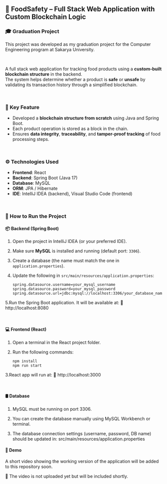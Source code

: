 ## 🥗 FoodSafety – Full Stack Web Application with Custom Blockchain Logic

### 🎓 Graduation Project  
This project was developed as my graduation project for the Computer Engineering program at Sakarya University.  

<br/>

A full stack web application for tracking food products using a **custom-built blockchain structure** in the backend.  
The system helps determine whether a product is **safe** or **unsafe** by validating its transaction history through a simplified blockchain.  

<br/>

### 🔐 Key Feature  
- Developed a **blockchain structure from scratch** using Java and Spring Boot.  
- Each product operation is stored as a block in the chain.  
- Ensures **data integrity**, **traceability**, and **tamper-proof tracking** of food processing steps.  

<br/>

### ⚙️ Technologies Used  
- **Frontend**: React  
- **Backend**: Spring Boot (Java 17)  
- **Database**: MySQL  
- **ORM**: JPA / Hibernate  
- **IDE**: IntelliJ IDEA (backend), Visual Studio Code (frontend)  

<br/>

### 🚀 How to Run the Project  

#### 📦 Backend (Spring Boot)  
1. Open the project in IntelliJ IDEA (or your preferred IDE).  
2. Make sure **MySQL** is installed and running (default port: `3306`).  
3. Create a database (the name must match the one in `application.properties`).  
4. Update the following in `src/main/resources/application.properties`:  

   ```properties
   spring.datasource.username=your_mysql_username  
   spring.datasource.password=your_mysql_password  
   spring.datasource.url=jdbc:mysql://localhost:3306/your_database_name  

5.Run the Spring Boot application. It will be available at:
📍 http://localhost:8080

<br/>

#### 💻 Frontend (React)
1. Open a terminal in the React project folder.

2. Run the following commands:
   ```properties
   npm install  
   npm run start  

3.React app will run at:
📍 http://localhost:3000

<br/>

#### 🛢️ Database
1. MySQL must be running on port 3306.

2. You can create the database manually using MySQL Workbench or terminal.

3. The database connection settings (username, password, DB name) should be updated in:
      src/main/resources/application.properties

#### 🎥 Demo
A short video showing the working version of the application will be added to this repository soon.

📌 The video is not uploaded yet but will be included shortly.
